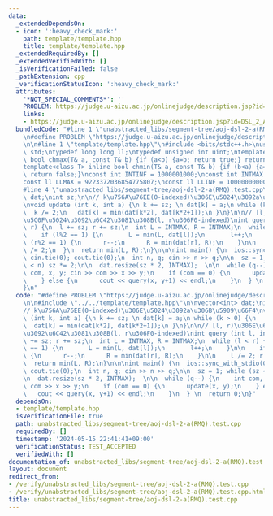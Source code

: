 ```yaml
---
data:
  _extendedDependsOn:
  - icon: ':heavy_check_mark:'
    path: template/template.hpp
    title: template/template.hpp
  _extendedRequiredBy: []
  _extendedVerifiedWith: []
  _isVerificationFailed: false
  _pathExtension: cpp
  _verificationStatusIcon: ':heavy_check_mark:'
  attributes:
    '*NOT_SPECIAL_COMMENTS*': ''
    PROBLEM: https://judge.u-aizu.ac.jp/onlinejudge/description.jsp?id=DSL_2_A
    links:
    - https://judge.u-aizu.ac.jp/onlinejudge/description.jsp?id=DSL_2_A
  bundledCode: "#line 1 \"unabstracted_libs/segment-tree/aoj-dsl-2-a(RMQ).test.cpp\"\
    \n#define PROBLEM \"https://judge.u-aizu.ac.jp/onlinejudge/description.jsp?id=DSL_2_A\"\
    \n\n#line 1 \"template/template.hpp\"\n#include <bits/stdc++.h>\nusing namespace\
    \ std;\ntypedef long long ll;\ntypedef unsigned int uint;\ntemplate<class T> inline\
    \ bool chmax(T& a, const T& b) {if (a<b) {a=b; return true;} return false;}\n\
    template<class T> inline bool chmin(T& a, const T& b) {if (b<a) {a=b; return true;}\
    \ return false;}\nconst int INTINF = 1000001000;\nconst int INTMAX = 2147483647;\n\
    const ll LLMAX = 9223372036854775807;\nconst ll LLINF = 1000000000000000000;\n\
    #line 4 \"unabstracted_libs/segment-tree/aoj-dsl-2-a(RMQ).test.cpp\"\n\nvector<int>\
    \ dat;\nint sz;\n\n// k\u756A\u76EE(0-indexed)\u306E\u5024\u3092a\u306B\u5909\u66F4\
    \nvoid update (int k, int a) {\n k += sz; \n dat[k] = a;\n while (k > 0) {\n \
    \  k /= 2;\n   dat[k] = min(dat[k*2], dat[k*2+1]);\n }\n}\n\n// [l, r)\u306E\u6700\
    \u5C0F\u5024\u3092\u6C42\u3081\u308B(l, r\u306F0-indexed)\nint query (int l, int\
    \ r) {\n  l += sz; r += sz;\n  int L = INTMAX, R = INTMAX;\n  while (l < r) {\n\
    \    if (l%2 == 1) {\n       L = min(L, dat[l]);\n       l++;\n    }\n\n    if\
    \ (r%2 == 1) {\n      r--;\n      R = min(dat[r], R);\n    }\n\n    l /= 2; r\
    \ /= 2;\n  }\n  return min(L, R);\n}\n\n\nint main() {\n  ios::sync_with_stdio(0);\
    \ cin.tie(0); cout.tie(0);\n  int n, q; cin >> n >> q;\n\n  sz = 1; while (sz\
    \ < n) sz *= 2;\n\n  dat.resize(sz * 2, INTMAX);  \n\n  while (q--) {\n    int\
    \ com, x, y; cin >> com >> x >> y;\n    if (com == 0) {\n      update(x, y);\n\
    \    } else {\n      cout << query(x, y+1) << endl;\n    }\n  } \n  return 0;\n\
    }\n"
  code: "#define PROBLEM \"https://judge.u-aizu.ac.jp/onlinejudge/description.jsp?id=DSL_2_A\"\
    \n\n#include \"../../template/template.hpp\"\n\nvector<int> dat;\nint sz;\n\n\
    // k\u756A\u76EE(0-indexed)\u306E\u5024\u3092a\u306B\u5909\u66F4\nvoid update\
    \ (int k, int a) {\n k += sz; \n dat[k] = a;\n while (k > 0) {\n   k /= 2;\n \
    \  dat[k] = min(dat[k*2], dat[k*2+1]);\n }\n}\n\n// [l, r)\u306E\u6700\u5C0F\u5024\
    \u3092\u6C42\u3081\u308B(l, r\u306F0-indexed)\nint query (int l, int r) {\n  l\
    \ += sz; r += sz;\n  int L = INTMAX, R = INTMAX;\n  while (l < r) {\n    if (l%2\
    \ == 1) {\n       L = min(L, dat[l]);\n       l++;\n    }\n\n    if (r%2 == 1)\
    \ {\n      r--;\n      R = min(dat[r], R);\n    }\n\n    l /= 2; r /= 2;\n  }\n\
    \  return min(L, R);\n}\n\n\nint main() {\n  ios::sync_with_stdio(0); cin.tie(0);\
    \ cout.tie(0);\n  int n, q; cin >> n >> q;\n\n  sz = 1; while (sz < n) sz *= 2;\n\
    \n  dat.resize(sz * 2, INTMAX);  \n\n  while (q--) {\n    int com, x, y; cin >>\
    \ com >> x >> y;\n    if (com == 0) {\n      update(x, y);\n    } else {\n   \
    \   cout << query(x, y+1) << endl;\n    }\n  } \n  return 0;\n}"
  dependsOn:
  - template/template.hpp
  isVerificationFile: true
  path: unabstracted_libs/segment-tree/aoj-dsl-2-a(RMQ).test.cpp
  requiredBy: []
  timestamp: '2024-05-15 22:41:41+09:00'
  verificationStatus: TEST_ACCEPTED
  verifiedWith: []
documentation_of: unabstracted_libs/segment-tree/aoj-dsl-2-a(RMQ).test.cpp
layout: document
redirect_from:
- /verify/unabstracted_libs/segment-tree/aoj-dsl-2-a(RMQ).test.cpp
- /verify/unabstracted_libs/segment-tree/aoj-dsl-2-a(RMQ).test.cpp.html
title: unabstracted_libs/segment-tree/aoj-dsl-2-a(RMQ).test.cpp
---
```


